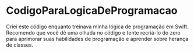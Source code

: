# CodigoParaLogicaDeProgramacao
Criei este código enquanto treinava minha lógica de programação em Swift. Recomendo que você dê uma olhada no código e tente recriá-lo do zero para aprimorar suas habilidades de programação e aprender sobre herança de classes.
